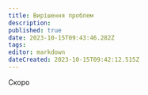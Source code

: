 ```yaml
---
title: Вирішення проблем
description: 
published: true
date: 2023-10-15T09:43:46.282Z
tags: 
editor: markdown
dateCreated: 2023-10-15T09:42:12.515Z
---
```





Cкоро